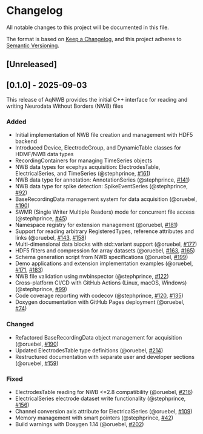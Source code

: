 # Changelog 

All notable changes to this project will be documented in this file.

The format is based on [Keep a Changelog](https://keepachangelog.com/en/1.1.0/),
and this project adheres to [Semantic Versioning](https://semver.org/spec/v2.0.0.html).

## [Unreleased]


## [0.1.0] - 2025-09-03

This release of AqNWB provides the initial C++ interface for reading and writing Neurodata Without Borders (NWB) files

### Added
* Initial implementation of NWB file creation and management with HDF5 backend
* Introduced Device, ElectrodeGroup, and DynamicTable classes for HDMF/NWB data types
* RecordingContainers for managing TimeSeries objects
* NWB data types for ecephys acquisition: ElectrodesTable, ElectricalSeries, and TimeSeries (@stephprince, [#161](https://github.com/NeurodataWithoutBorders/aqnwb/pull/161))
* NWB data type for annotation: AnnotationSeries (@stephprince, [#141](https://github.com/NeurodataWithoutBorders/aqnwb/pull/141))
* NWB data type for spike detection: SpikeEventSeries (@stephprince, [#92](https://github.com/NeurodataWithoutBorders/aqnwb/pull/92))
* BaseRecordingData management system for data acquisition (@oruebel, [#190](https://github.com/NeurodataWithoutBorders/aqnwb/pull/190))
* SWMR (Single Writer Multiple Readers) mode for concurrent file access (@stephprince, [#45](https://github.com/NeurodataWithoutBorders/aqnwb/pull/45))
* Namespace registry for extension management (@oruebel, [#181](https://github.com/NeurodataWithoutBorders/aqnwb/pull/181))
* Support for reading arbitrary RegisteredTypes, reference attributes and links (@oruebel, [#143](https://github.com/NeurodataWithoutBorders/aqnwb/pull/143), [#158](https://github.com/NeurodataWithoutBorders/aqnwb/pull/158))
* Multi-dimensional data blocks with std::variant support (@oruebel, [#177](https://github.com/NeurodataWithoutBorders/aqnwb/pull/177))
* HDF5 filters and compression for array datasets (@oruebel, [#163](https://github.com/NeurodataWithoutBorders/aqnwb/pull/163), [#165](https://github.com/NeurodataWithoutBorders/aqnwb/pull/165))
* Schema generation script from NWB specifications (@oruebel, [#199](https://github.com/NeurodataWithoutBorders/aqnwb/pull/199))
* Demo applications and extension implementation examples (@oruebel, [#171](https://github.com/NeurodataWithoutBorders/aqnwb/pull/171), [#183](https://github.com/NeurodataWithoutBorders/aqnwb/pull/183))
* NWB file validation using nwbinspector (@stephprince, [#122](https://github.com/NeurodataWithoutBorders/aqnwb/pull/122))
* Cross-platform CI/CD with GitHub Actions (Linux, macOS, Windows) (@stephprince, [#99](https://github.com/NeurodataWithoutBorders/aqnwb/pull/99))
* Code coverage reporting with codecov (@stephprince, [#120](https://github.com/NeurodataWithoutBorders/aqnwb/pull/120), [#135](https://github.com/NeurodataWithoutBorders/aqnwb/pull/135))
* Doxygen documentation with GitHub Pages deployment (@oruebel, [#74](https://github.com/NeurodataWithoutBorders/aqnwb/pull/74))

### Changed
* Refactored BaseRecordingData object management for acquisition (@oruebel, [#190](https://github.com/NeurodataWithoutBorders/aqnwb/pull/190))
* Updated ElectrodesTable type definitions (@oruebel, [#214](https://github.com/NeurodataWithoutBorders/aqnwb/pull/214))
* Restructured documentation with separate user and developer sections (@oruebel, [#159](https://github.com/NeurodataWithoutBorders/aqnwb/pull/159))

### Fixed
* ElectrodesTable reading for NWB <=2.8 compatibility (@oruebel, [#216](https://github.com/NeurodataWithoutBorders/aqnwb/pull/216))
* ElectricalSeries electrode dataset write functionality (@stephprince, [#156](https://github.com/NeurodataWithoutBorders/aqnwb/pull/156))
* Channel conversion axis attribute for ElectricalSeries (@oruebel, [#109](https://github.com/NeurodataWithoutBorders/aqnwb/pull/109))
* Memory management with smart pointers (@stephprince, [#42](https://github.com/NeurodataWithoutBorders/aqnwb/pull/42))
* Build warnings with Doxygen 1.14 (@oruebel, [#202](https://github.com/NeurodataWithoutBorders/aqnwb/pull/202))

